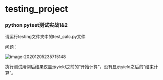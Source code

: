 # testing_project

### python pytest测试实战1&2

请运行testing文件夹中的test_calc.py文件

问题：

![image-20201205235715148](C:\Users\raven\AppData\Roaming\Typora\typora-user-images\image-20201205235715148.png)

执行测试用例后结果仅显示yield之前的“开始计算”，没有显示yield之后的“结束计算”。
